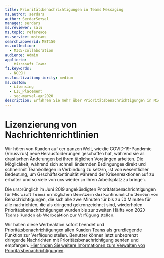 ```yaml
---
title: Prioritätsbenachrichtigungen in Teams Messaging
ms.author: serdars
author: SerdarSoysal
manager: serdars
ms.reviewer: salu
ms.topic: reference
ms.service: msteams
search.appverid: MET150
ms.collection:
  - M365-collaboration
audience: Admin
appliesto:
  - Microsoft Teams
f1.keywords:
  - NOCSH
ms.localizationpriority: medium
ms.custom:
  - Licensing
  - LIL_Placement
  - seo-marvel-apr2020
description: Erfahren Sie mehr über Prioritätsbenachrichtigungen in Microsoft Teams Messaging.
---
```


# <a name="messaging-policies-licensing"></a>Lizenzierung von Nachrichtenrichtlinien

Wir hören von Kunden auf der ganzen Welt, wie die COVID-19-Pandemic (Virusvirus) neue Herausforderungen geschaffen hat, während sie an drastischen Änderungen bei ihren täglichen Vorgängen arbeiten. Die Möglichkeit, während sich schnell ändernden Bedingungen direkt und schnell mit Teamkollegen in Verbindung zu setzen, ist von wesentlicher Bedeutung, um Geschäftskontinuität während der Krisenreaktionen auf zu erhalten und so viele von uns wieder an Ihren Arbeitsplatz zu bringen.

Die ursprünglich im Juni 2019 angekündigten [](https://support.microsoft.com/article/mark-a-message-as-important-or-urgent-in-teams-ea99d5b6-1317-4550-8d75-86ff14cd4462) Prioritätsbenachrichtigungen für Microsoft Teams ermöglichen Benutzern das kontinuierliche Senden von Benachrichtigungen, die sich alle zwei Minuten für bis zu 20 Minuten für alle nachrichten, die als dringend gekennzeichnet sind, wiederholen. Prioritätsbenachrichtigungen wurden bis zur zweiten Hälfte von 2020 Teams Kunden als Werbeaktion zur Verfügung stellen.

Wir haben diese Werbeaktion sofort beendet und Prioritätsbenachrichtigungen allen Kunden Teams als grundlegende Funktion zur Verfügung stellen. Benutzer können jetzt unbegrenzt dringende Nachrichten mit Prioritätsbenachrichtigung senden und empfangen. [Hier finden Sie weitere Informationen zum Verwalten von Prioritätsbenachrichtigungen](../messaging-policies-in-teams.md).
